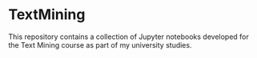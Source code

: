# TextMining

This repository contains a collection of Jupyter notebooks developed for the Text Mining course as part of my university studies.
